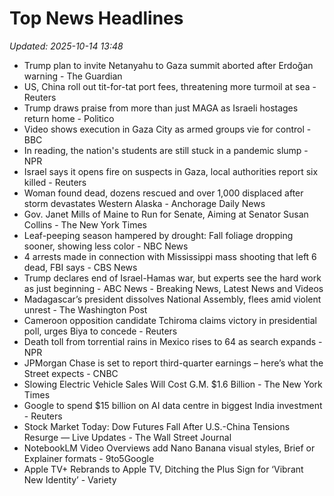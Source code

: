 # Top News Headlines

_Updated: 2025-10-14 13:48_

- Trump plan to invite Netanyahu to Gaza summit aborted after Erdoğan warning - The Guardian
- US, China roll out tit-for-tat port fees, threatening more turmoil at sea - Reuters
- Trump draws praise from more than just MAGA as Israeli hostages return home - Politico
- Video shows execution in Gaza City as armed groups vie for control - BBC
- In reading, the nation's students are still stuck in a pandemic slump - NPR
- Israel says it opens fire on suspects in Gaza, local authorities report six killed - Reuters
- Woman found dead, dozens rescued and over 1,000 displaced after storm devastates Western Alaska - Anchorage Daily News
- Gov. Janet Mills of Maine to Run for Senate, Aiming at Senator Susan Collins - The New York Times
- Leaf-peeping season hampered by drought: Fall foliage dropping sooner, showing less color - NBC News
- 4 arrests made in connection with Mississippi mass shooting that left 6 dead, FBI says - CBS News
- Trump declares end of Israel-Hamas war, but experts see the hard work as just beginning - ABC News - Breaking News, Latest News and Videos
- Madagascar’s president dissolves National Assembly, flees amid violent unrest - The Washington Post
- Cameroon opposition candidate Tchiroma claims victory in presidential poll, urges Biya to concede - Reuters
- Death toll from torrential rains in Mexico rises to 64 as search expands - NPR
- JPMorgan Chase is set to report third-quarter earnings – here’s what the Street expects - CNBC
- Slowing Electric Vehicle Sales Will Cost G.M. $1.6 Billion - The New York Times
- Google to spend $15 billion on AI data centre in biggest India investment - Reuters
- Stock Market Today: Dow Futures Fall After U.S.-China Tensions Resurge — Live Updates - The Wall Street Journal
- NotebookLM Video Overviews add Nano Banana visual styles, Brief or Explainer formats - 9to5Google
- Apple TV+ Rebrands to Apple TV, Ditching the Plus Sign for ‘Vibrant New Identity’ - Variety